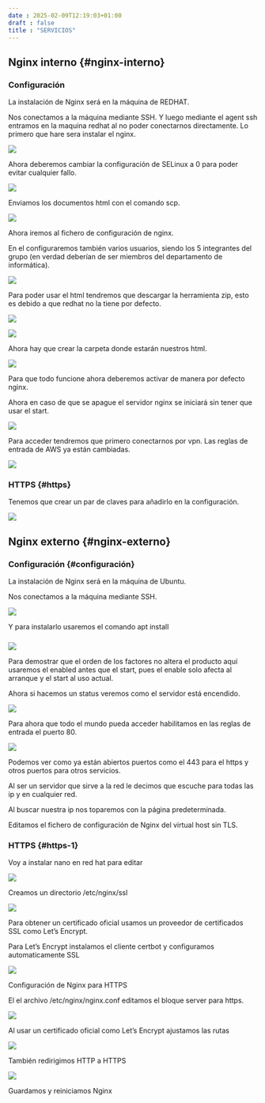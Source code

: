 ```yaml
---
date : 2025-02-09T12:19:03+01:00
draft : false
title : "SERVICIOS"
---
```


## Nginx interno {#nginx-interno}

### Configuración

La instalación de Nginx será en la máquina de REDHAT.

Nos conectamos a la máquina mediante SSH. Y luego mediante el agent ssh entramos en la maquina redhat al no poder conectarnos directamente. Lo primero que hare sera instalar el nginx.

![](https://roman403.github.io/ProyectoAlpha-Final/ImagenNGX4.png)


Ahora deberemos cambiar la configuración de SELinux a 0 para poder evitar cualquier fallo.

![](https://roman403.github.io/ProyectoAlpha-Final/imagenNGX5.png)

Enviamos los documentos html con el comando scp.

![](https://roman403.github.io/ProyectoAlpha-Final/imagenNGX6.png)

Ahora iremos al fichero de configuración de nginx.

En el configuraremos también varios usuarios, siendo los 5 integrantes del grupo (en verdad deberían de ser miembros del departamento de informática).

![](https://roman403.github.io/ProyectoAlpha-Final/imagenNGX7.png)

Para poder usar el html tendremos que descargar la herramienta zip, esto es debido a que redhat no la tiene por defecto.

![](https://roman403.github.io/ProyectoAlpha-Final/imagenNGX8.png)

![](https://roman403.github.io/ProyectoAlpha-Final/imagenNGX9.png)

Ahora hay que crear la carpeta donde estarán nuestros html.

![](https://roman403.github.io/ProyectoAlpha-Final/imagenNGX10.png)

Para que todo funcione ahora deberemos activar de manera por defecto nginx.

Ahora en caso de que se apague el servidor nginx se iniciará sin tener que usar el start.

![](https://roman403.github.io/ProyectoAlpha-Final/imagenNGX11.png)

Para acceder tendremos que primero conectarnos por vpn. Las reglas de entrada de AWS ya están cambiadas.

![](https://roman403.github.io/ProyectoAlpha-Final/imagenNGX12.png)

### HTTPS {#https}

Tenemos que crear un par de claves para añadirlo en la configuración.

![](https://roman403.github.io/ProyectoAlpha-Final/imagenNGX13.png)

## Nginx externo {#nginx-externo}

### Configuración {#configuración}

La instalación de Nginx será en la máquina de Ubuntu.

Nos conectamos a la máquina mediante SSH.

 ![](https://roman403.github.io/ProyectoAlpha-Final/imagenNGX14.png)

Y para instalarlo usaremos el comando apt install

### 

![](https://roman403.github.io/ProyectoAlpha-Final/imagenNGX15.png)

Para demostrar que el orden de los factores no altera el producto aquí usaremos el enabled antes que el start, pues el enable solo afecta al arranque y el start al uso actual.

Ahora si hacemos un status veremos como el servidor está encendido.

 ![](https://roman403.github.io/ProyectoAlpha-Final/imagenNGX16.png)

Para ahora que todo el mundo pueda acceder habilitamos en las reglas de entrada el puerto 80\.

![](https://roman403.github.io/ProyectoAlpha-Final/imagenNGX17.png)

Podemos ver como ya están abiertos puertos como el 443 para el https y otros puertos para otros servicios.

Al ser un servidor que sirve a la red le decimos que escuche para todas las ip y en cualquier red. 

Al buscar nuestra ip nos toparemos con la página predeterminada. 

Editamos el fichero de configuración de Nginx del virtual host sin TLS.

### HTTPS {#https-1}

Voy a instalar nano en red hat para editar

![](https://roman403.github.io/ProyectoAlpha-Final/imagenNGX18.png)

Creamos un directorio /etc/nginx/ssl

![](https://roman403.github.io/ProyectoAlpha-Final/imagenNGX19.png)

Para obtener un certificado oficial usamos un proveedor de certificados SSL como Let’s Encrypt.

Para Let’s Encrypt instalamos el cliente certbot y configuramos automaticamente SSL

![](https://roman403.github.io/ProyectoAlpha-Final/imagenNGX20.png)

Configuración de Nginx para HTTPS

El el archivo /etc/nginx/nginx.conf editamos el bloque server para https.

![](https://roman403.github.io/ProyectoAlpha-Final/imagenNGX21.png)

Al usar un certificado oficial como Let’s Encrypt ajustamos las rutas

![](https://roman403.github.io/ProyectoAlpha-Final/imagenNGX22.png)

También redirigimos HTTP a HTTPS

![](https://roman403.github.io/ProyectoAlpha-Final/imagenNGX23.png)

Guardamos y reiniciamos Nginx


